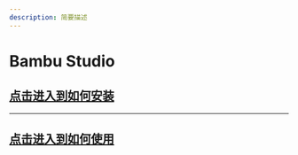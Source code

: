 ```yaml
---
description: 简要描述
---
```


# Bambu Studio

## [点击进入到如何安装](bambu-studio-an-zhuang.md)

***

## [点击进入到如何使用](bambu-studio-shi-yong.md)
